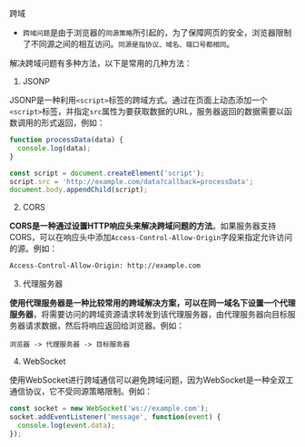跨域
- `跨域问题`是由于浏览器的`同源策略`所引起的，为了保障网页的安全，浏览器限制了不同源之间的相互访问。`同源是指协议、域名、端口号都相同`。

解决跨域问题有多种方法，以下是常用的几种方法：

1. JSONP

JSONP是一种利用`<script>`标签的跨域方式。通过在页面上动态添加一个`<script>`标签，并指定`src`属性为要获取数据的URL，服务器返回的数据需要以函数调用的形式返回，例如：

```javascript
function processData(data) {
  console.log(data);
}

const script = document.createElement('script');
script.src = 'http://example.com/data?callback=processData';
document.body.appendChild(script);
```

2. CORS

**CORS是一种通过设置HTTP响应头来解决跨域问题的方法**。如果服务器支持CORS，可以在响应头中添加`Access-Control-Allow-Origin`字段来指定允许访问的源。例如：

```
Access-Control-Allow-Origin: http://example.com
```

3. 代理服务器

**使用代理服务器是一种比较常用的跨域解决方案，可以在同一域名下设置一个代理服务器**，将需要访问的跨域资源请求转发到该代理服务器，由代理服务器向目标服务器请求数据，然后将响应返回给浏览器。例如：

```
浏览器 -> 代理服务器 -> 目标服务器
```

4. WebSocket

使用WebSocket进行跨域通信可以避免跨域问题，因为WebSocket是一种全双工通信协议，它不受同源策略限制。例如：

```javascript
const socket = new WebSocket('ws://example.com');
socket.addEventListener('message', function(event) {
  console.log(event.data);
});
```